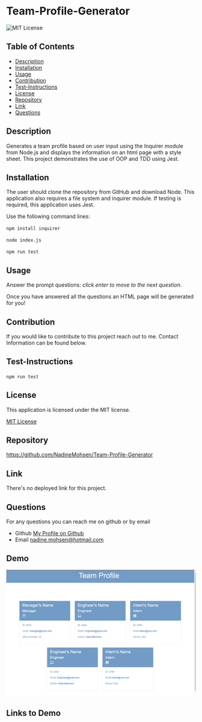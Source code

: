 # Team-Profile-Generator
  ![MIT License](https://img.shields.io/badge/license-MIT-blue)

## Table of Contents
  - [Description](#description)
  - [Installation](#installation)
  - [Usage](#usage)
  - [Contribution](#contribution)
  - [Test-Instructions](#test-instructions)
  - [License](#license)
  - [Repository](#repository)
  - [Link](#link)
  - [Questions](#questions)

## Description
Generates a team profile based on user input using the Inquirer module from Node.js and displays the information on an html page with a style sheet. This project demonstrates the use of OOP and TDD using Jest.

## Installation

The user should clone the repository from GitHub and download Node. This application also requires a file system and inquirer module. If testing is required, this application uses Jest.

Use the following command lines:

 `npm install inquirer`

 `node index.js`

 `npm run test`


## Usage
Answer the prompt questions: _click enter to move to the next question._

Once you have answered all the questions an HTML page will be generated for you!

## Contribution

If you would like to contribute to this project reach out to me. Contact Information can be found below.

## Test-Instructions
 `npm run test`

## License
This application is licensed under the MIT license.

[MIT License](https://opensource.org/licenses/BSD-3-Clause)

## Repository
https://github.com/NadineMohsen/Team-Profile-Generator

## Link 
There's no deployed link for this project.

## Questions
For any questions you can reach me on github or by email
- Github [My Profile on Github](https://github.com/NadineMohsen)
- Email nadine.mohsen@hotmail.com

## Demo
![Demo1](./assets/Screenshot.pnG)

## Links to Demo


